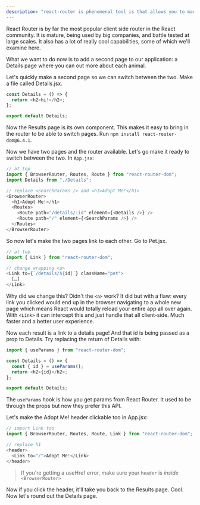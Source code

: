 ```yaml
---
description: "react-router is phenomenal tool is that allows you to manage browser navigation state in a very React way."
---
```


React Router is by far the most popular client side router in the React community. It is mature, being used by big companies, and battle tested at large scales. It also has a lot of really cool capabilities, some of which we'll examine here.

What we want to do now is to add a second page to our application: a Details page where you can out more about each animal.

Let's quickly make a second page so we can switch between the two. Make a file called Details.jsx.

```javascript
const Details = () => {
  return <h2>hi!</h2>;
};

export default Details;
```

Now the Results page is its own component. This makes it easy to bring in the router to be able to switch pages. Run `npm install react-router-dom@6.4.1`.

Now we have two pages and the router available. Let's go make it ready to switch between the two. In `App.jsx`:

```javascript
// at top
import { BrowserRouter, Routes, Route } from "react-router-dom";
import Details from "./Details";

// replace <SearchParams /> and <h1>Adopt Me!</h1>
<BrowserRouter>
  <h1>Adopt Me!</h1>
  <Routes>
    <Route path="/details/:id" element={<Details />} />
    <Route path="/" element={<SearchParams />} />
  </Routes>
</BrowserRouter>
```


So now let's make the two pages link to each other. Go to Pet.jsx.

```javascript
// at top
import { Link } from "react-router-dom";

// change wrapping <a>
<Link to={`/details/${id}`} className="pet">
  […]
</Link>
```

Why did we change this? Didn't the `<a>` work? It did but with a flaw: every link you clicked would end up in the browser navigating to a whole new page which means React would totally reload your entire app all over again. With `<Link>` it can intercept this and just handle that all client-side. Much faster and a better user experience.

Now each result is a link to a details page! And that id is being passed as a prop to Details. Try replacing the return of Details with:

```javascript
import { useParams } from "react-router-dom";

const Details = () => {
  const { id } = useParams();
  return <h2>{id}</h2>;
};

export default Details;
```

The `useParams` hook is how you get params from React Router. It used to be through the props but now they prefer this API.

Let's make the Adopt Me! header clickable too in App.jsx:

```javascript
// import Link too
import { BrowserRouter, Routes, Route, Link } from "react-router-dom";

// replace h1
<header>
  <Link to="/">Adopt Me!</Link>
</header>
```

> If you're getting a useHref error, make sure your `header` is _inside_ `<BrowserRouter>`

Now if you click the header, it'll take you back to the Results page. Cool. Now let's round out the Details page.
